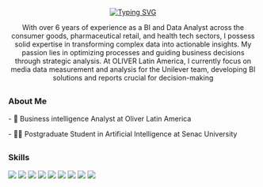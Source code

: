 <p align="center">  
  <a href="https://git.io/typing-svg"><img src="https://readme-typing-svg.herokuapp.com?font=Fira+Code&size=16&duration=2000&pause=1000&color=00F79A&center=true&vCenter=true&multiline=true&width=435&lines=Geovani+Lima+Cardoso;Data+Science+%7C+Data+Analytics+%7C+BI" alt="Typing SVG" /></a>
</p>

<p align="center">  
  With over 6 years of experience as a BI and Data Analyst across the consumer goods, pharmaceutical retail, and health tech sectors, I possess solid expertise in transforming complex data into actionable insights. My passion lies in optimizing processes and guiding business decisions through strategic analysis. At OLIVER Latin America, I currently focus on media data measurement and analysis for the Unilever team, developing BI solutions and reports crucial for decision-making
</p>

##
<h3>About Me</h3>
<p align="left">  
- 💼 Business intelligence Analyst at Oliver Latin America
</p>
<p align="left">  
- 👩‍💻 Postgraduate Student in Artificial Intelligence at Senac University
</p>

##
<h3>Skills</h3>
<p align="left">
  <img src="https://img.shields.io/badge/PostgreSQL-gray?style=for-the-badge&logo=PostgreSQL">
  <img src="https://img.shields.io/badge/Oracle-red?style=for-the-badge&logo=Oracle">
  <img src="https://img.shields.io/badge/Python-yellow?style=for-the-badge&logo=Python&logoColor=yellow&color=%233776AB">
  <img src="https://img.shields.io/badge/PowerBI-yellow?style=for-the-badge">
  <img src="https://img.shields.io/badge/Qlik-green?style=for-the-badge&logo=Qlik">
  <img src="https://img.shields.io/badge/Tableau-white?style=for-the-badge&logo=Tableau">
  <img src="https://img.shields.io/badge/Metabase-white?style=for-the-badge&logo=Metabase">
  <img src="https://img.shields.io/badge/Alteryx-blue?style=for-the-badge">
  <img src="https://img.shields.io/badge/Sheets/Excel-white?style=for-the-badge&logo=Google%20Sheets">
</p>


